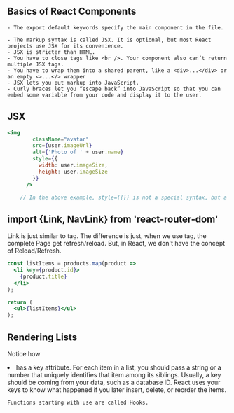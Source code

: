 ## Basics of React Components
```text
- The export default keywords specify the main component in the file.

- The markup syntax is called JSX. It is optional, but most React projects use JSX for its convenience. 
- JSX is stricter than HTML. 
- You have to close tags like <br />. Your component also can’t return multiple JSX tags.
- You have to wrap them into a shared parent, like a <div>...</div> or an empty <>...</> wrapper
- JSX lets you put markup into JavaScript. 
- Curly braces let you “escape back” into JavaScript so that you can embed some variable from your code and display it to the user. 
```

## JSX
```jsx
<img
        className="avatar"
        src={user.imageUrl}
        alt={'Photo of ' + user.name}
        style={{
          width: user.imageSize,
          height: user.imageSize
        }}
      />

    // In the above example, style={{}} is not a special syntax, but a regular {} object inside the style={ } JSX curly braces. 
```


## import {Link, NavLink} from 'react-router-dom'
Link is just similar to <a> tag. The difference is just, when we use <a> tag, the complete Page get refresh/reload.
But, in React, we don't have the concept of Reload/Refresh. 

```jsx
const listItems = products.map(product =>
  <li key={product.id}>
    {product.title}
  </li>
);

return (
  <ul>{listItems}</ul>
);
```
## Rendering Lists
Notice how <li> has a key attribute. For each item in a list, you should pass a string or a number that uniquely identifies that item among its siblings. Usually, a key should be coming from your data, such as a database ID. React uses your keys to know what happened if you later insert, delete, or reorder the items.


```text
Functions starting with use are called Hooks. 
